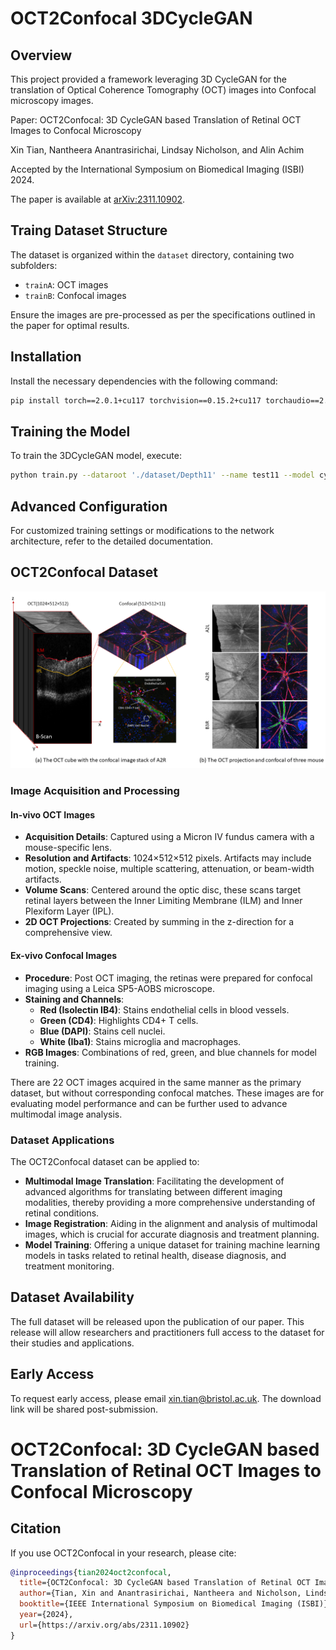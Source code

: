 # OCT2Confocal 3DCycleGAN


## Overview
This project provided a framework leveraging 3D CycleGAN for the translation of Optical Coherence Tomography (OCT) images into Confocal microscopy images. 
 
Paper: OCT2Confocal: 3D CycleGAN based Translation of Retinal OCT Images to Confocal Microscopy

Xin Tian, Nantheera Anantrasirichai, Lindsay Nicholson, and Alin Achim

Accepted by the International Symposium on Biomedical Imaging (ISBI) 2024. 

The paper is available at [arXiv:2311.10902](https://arxiv.org/abs/2311.10902).

## Traing Dataset Structure
The dataset is organized within the `dataset` directory, containing two subfolders: 
- `trainA`: OCT images
- `trainB`: Confocal images

Ensure the images are pre-processed as per the specifications outlined in the paper for optimal results.

## Installation
Install the necessary dependencies with the following command:

```bash
pip install torch==2.0.1+cu117 torchvision==0.15.2+cu117 torchaudio==2.0.2+cu117 -f https://download.pytorch.org/whl/torch_stable.html
```

## Training the Model
To train the 3DCycleGAN model, execute:

```bash
python train.py --dataroot './dataset/Depth11' --name test11 --model cycle_gan --n_epochs 200 --n_epochs_decay 200 --save_epoch_freq 20 --load_size 212 --crop_size 212 --lr 0.00002
```

## Advanced Configuration
For customized training settings or modifications to the network architecture, refer to the detailed documentation.

## OCT2Confocal Dataset

![OCT and Confocal Images](images/OCTandconfocal.png)

### Image Acquisition and Processing

#### In-vivo OCT Images
- **Acquisition Details**: Captured using a Micron IV fundus camera with a mouse-specific lens. 
- **Resolution and Artifacts**: 1024×512×512 pixels. Artifacts may include motion, speckle noise, multiple scattering, attenuation, or beam-width artifacts.
- **Volume Scans**: Centered around the optic disc, these scans target retinal layers between the Inner Limiting Membrane (ILM) and Inner Plexiform Layer (IPL).
- **2D OCT Projections**: Created by summing in the z-direction for a comprehensive view.

#### Ex-vivo Confocal Images
- **Procedure**: Post OCT imaging, the retinas were prepared for confocal imaging using a Leica SP5-AOBS microscope.
- **Staining and Channels**: 
  - **Red (Isolectin IB4)**: Stains endothelial cells in blood vessels.
  - **Green (CD4)**: Highlights CD4+ T cells.
  - **Blue (DAPI)**: Stains cell nuclei.
  - **White (Iba1)**: Stains microglia and macrophages.
- **RGB Images**: Combinations of red, green, and blue channels for model training.

There are 22 OCT images acquired in the same manner as the primary dataset, but without corresponding confocal matches. These images are for evaluating model performance and can be further used to advance multimodal image analysis.

### Dataset Applications
The OCT2Confocal dataset can be applied to:

- **Multimodal Image Translation**: Facilitating the development of advanced algorithms for translating between different imaging modalities, thereby providing a more comprehensive understanding of retinal conditions.
- **Image Registration**: Aiding in the alignment and analysis of multimodal images, which is crucial for accurate diagnosis and treatment planning.
- **Model Training**: Offering a unique dataset for training machine learning models in tasks related to retinal health, disease diagnosis, and treatment monitoring.

## Dataset Availability
The full dataset will be released upon the publication of our paper. This release will allow researchers and practitioners full access to the dataset for their studies and applications.

## Early Access
To request early access, please email xin.tian@bristol.ac.uk. The download link will be shared post-submission.

# OCT2Confocal: 3D CycleGAN based Translation of Retinal OCT Images to Confocal Microscopy

## Citation
If you use OCT2Confocal in your research, please cite:

```bibtex
@inproceedings{tian2024oct2confocal,
  title={OCT2Confocal: 3D CycleGAN based Translation of Retinal OCT Images to Confocal Microscopy},
  author={Tian, Xin and Anantrasirichai, Nantheera and Nicholson, Lindsay and Achim, Alin},
  booktitle={IEEE International Symposium on Biomedical Imaging (ISBI)},
  year={2024},
  url={https://arxiv.org/abs/2311.10902}
}
```


<!--### Registration Form
To request early access, please fill in this [registration form](#). The download link will be shared post submission.-->

<!-- ## Citation
If you use the OCT2Confocal dataset in your research, please cite the following paper:

@article{tian2023oct2confocal,
title={OCT2Confocal: 3D CycleGAN based Translation of Retinal OCT Images to Confocal Microscopy},
author={Tian, Xin and Anantrasirichai, Nantheera and Nicholson, Lindsay and Achim, Alin},
journal={arXiv preprint arXiv:2311.10902},
year={2023}
}


For more information, refer to our publication or contact the dataset curator. -->
